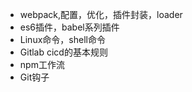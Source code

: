 - webpack,配置，优化，插件封装，loader
- es6插件，babel系列插件
- Linux命令，shell命令
- Gitlab cicd的基本规则
- npm工作流
- Git钩子

